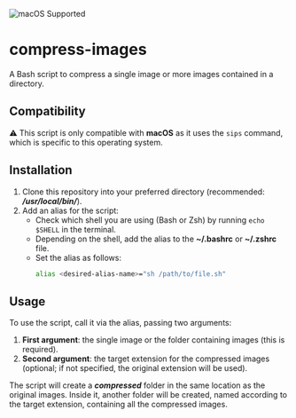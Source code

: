 ![macOS Supported](https://img.shields.io/badge/macOS-Supported-blue)
# compress-images  
A Bash script to compress a single image or more images contained in a directory.

## Compatibility
⚠️ This script is only compatible with **macOS** as it uses the `sips` command, which is specific to this operating system.

## Installation  
1. Clone this repository into your preferred directory (recommended: **_/usr/local/bin/_**).  
2. Add an alias for the script:  
   - Check which shell you are using (Bash or Zsh) by running `echo $SHELL` in the terminal.  
   - Depending on the shell, add the alias to the **~/.bashrc** or **~/.zshrc** file.  
   - Set the alias as follows:  
     ```bash
     alias <desired-alias-name>="sh /path/to/file.sh"
     ```  

## Usage  
To use the script, call it via the alias, passing two arguments:  
1. **First argument**: the single image or the folder containing images (this is required).  
2. **Second argument**: the target extension for the compressed images (optional; if not specified, the original extension will be used).  

The script will create a **_compressed_** folder in the same location as the original images. Inside it, another folder will be created, named according to the target extension, containing all the compressed images.
